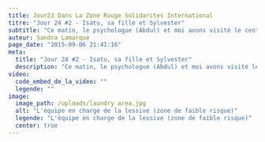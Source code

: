 ```yaml
---
title: Jour23 Dans La Zone Rouge Solidarites International
titre: "Jour 24 #2 - Isatu, sa fille et Sylvester"
subtitle: "Ce matin, le psychologue (Abdul) et moi avons visité le centre dédié aux enfants de cas confirmés d'Ebola."
auteur: Sandra Lamarque
page_date: "2015-09-06 21:41:16"
meta:
  title: "Jour 24 #2 - Isatu, sa fille et Sylvester"
  description: "Ce matin, le psychologue (Abdul) et moi avons visité le centre dédié aux enfants de cas confirmés d'Ebola."
video:
  code_embed_de_la_video: ""
  legende: ""
image:
  image_path: /uploads/laundry area.jpg
  alt: "L'équipe en charge de la lessive (zone de faible risque)"
  legende: "L'équipe en charge de la lessive (zone de faible risque)"
  center: true
---
```

